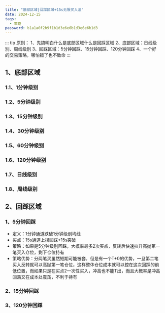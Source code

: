 ```yaml
---
title: "底部区域|回踩区域+15s无限买入法"
date: 2024-12-15
tags:
  - 策略
password: b1a1a0f2b9f1b1d3e6e6b1d3e6e6b1d3
---
```


::: tip
原则：
1、先搞明白什么是底部区域什么是回踩区域
2、底部区域：日线级别、周线级别
3、回踩区域：5分钟回踩、15分钟回踩、120分钟回踩
4、一个好的交易策略，哪怕错了也不致命
:::

## 1、底部区域

### 1.1、1分钟级别



### 1.2、5分钟级别


### 1.3、15分钟级别



### 1.4、30分钟级别

### 1.5、60分钟级别

### 1.6、120分钟级别

### 1.7、日线级别

### 1.8、周线级别


## 2、回踩区域

### 1、5分钟回踩

- 定义：1分钟通道跌破1分钟级别均线
- 买点：15s通道上拐回踩+15s突破
- 策略：如果是5分钟级别回踩，大概率最多2次买点，反转后快速拉升高抛第一笔买入仓位，剩下仓位持有
- 策略优势：分两笔买虽然短期可能被套，但是有一个T+0的优势，一旦第二笔买入反转就可以高抛第一笔仓位，这样整体仓位成本就可以控在这次回踩的前低位置，而如果只是在买点2一次性买入，冲高也不能T出，而且大概率是冲高回落又在成本处震荡，不利于持有


### 2、15分钟回踩


### 3、120分钟回踩